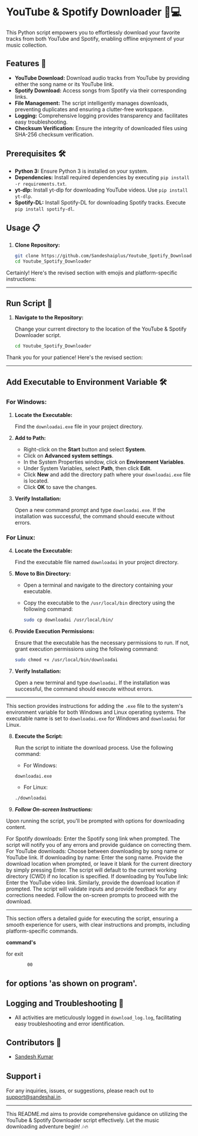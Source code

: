 
# YouTube & Spotify Downloader 🎵💻

This Python script empowers you to effortlessly download your favorite tracks from both YouTube and Spotify, enabling offline enjoyment of your music collection.

## Features 🚀

- **YouTube Download:** Download audio tracks from YouTube by providing either the song name or its YouTube link.
- **Spotify Download:** Access songs from Spotify via their corresponding links.
- **File Management:** The script intelligently manages downloads, preventing duplicates and ensuring a clutter-free workspace.
- **Logging:** Comprehensive logging provides transparency and facilitates easy troubleshooting.
- **Checksum Verification:** Ensure the integrity of downloaded files using SHA-256 checksum verification.

## Prerequisites 🛠️

- **Python 3:** Ensure Python 3 is installed on your system.
- **Dependencies:** Install required dependencies by executing `pip install -r requirements.txt`.
- **yt-dlp:** Install yt-dlp for downloading YouTube videos. Use `pip install yt-dlp`.
- **Spotify-DL:** Install Spotify-DL for downloading Spotify tracks. Execute `pip install spotify-dl`.

## Usage 📋

1. **Clone Repository:**
   ```bash
   git clone https://github.com/Sandeshaiplus/Youtube_Spotify_Downloader.git
   cd Youtube_Spotify_Downloader
   ```

Certainly! Here's the revised section with emojis and platform-specific instructions:

---

## Run Script 🚀

1. **Navigate to the Repository:**

   Change your current directory to the location of the YouTube & Spotify Downloader script.
   
   ```bash
   cd Youtube_Spotify_Downloader
   ```
Thank you for your patience! Here's the revised section:

---

## Add Executable to Environment Variable 🛠️

### For Windows:

1. **Locate the Executable:**
   
   Find the `downloadai.exe` file in your project directory.

2. **Add to Path:**

   - Right-click on the **Start** button and select **System**.
   - Click on **Advanced system settings**.
   - In the System Properties window, click on **Environment Variables**.
   - Under System Variables, select **Path**, then click **Edit**.
   - Click **New** and add the directory path where your `downloadai.exe` file is located.
   - Click **OK** to save the changes.

3. **Verify Installation:**

   Open a new command prompt and type `downloadai.exe`. If the installation was successful, the command should execute without errors.

### For Linux:

4. **Locate the Executable:**

   Find the executable file named `downloadai` in your project directory.

5. **Move to Bin Directory:**

   - Open a terminal and navigate to the directory containing your executable.
   - Copy the executable to the `/usr/local/bin` directory using the following command:
   
     ```bash
     sudo cp downloadai /usr/local/bin/
     ```

6. **Provide Execution Permissions:**

   Ensure that the executable has the necessary permissions to run. If not, grant execution permissions using the following command:

   ```bash
   sudo chmod +x /usr/local/bin/downloadai
   ```

7. **Verify Installation:**

   Open a new terminal and type `downloadai`. If the installation was successful, the command should execute without errors.

---

This section provides instructions for adding the `.exe` file to the system's environment variable for both Windows and Linux operating systems. The executable name is set to `downloadai.exe` for Windows and `downloadai` for Linux.


8. **Execute the Script:**

   Run the script to initiate the download process. Use the following command:

   - For Windows:
   
   ```bash
   downloadai.exe
   ```

   - For Linux:
   
   ```bash
   ./downloadai
   ```

9. ***Follow On-screen Instructions:***

Upon running the script, you'll be prompted with options for downloading content.

For Spotify downloads:
Enter the Spotify song link when prompted.
The script will notify you of any errors and provide guidance on correcting them.
For YouTube downloads:
Choose between downloading by song name or YouTube link.
If downloading by name:
Enter the song name.
Provide the download location when prompted, or leave it blank for the current directory by simply pressing Enter.
The script will default to the current working directory (CWD) if no location is specified.
If downloading by YouTube link:
Enter the YouTube video link.
Similarly, provide the download location if prompted.
The script will validate inputs and provide feedback for any corrections needed.
Follow the on-screen prompts to proceed with the download.

---

This section offers a detailed guide for executing the script, ensuring a smooth experience for users, with clear instructions and prompts, including platform-specific commands.

**command's**

  for exit
  ```bash
          00
   ```

  for options 'as shown on program'.
---------------------
## Logging and Troubleshooting 📝

- All activities are meticulously logged in `download_log.log`, facilitating easy troubleshooting and error identification.

## Contributors 🤝

- [Sandesh Kumar](https://github.com/Sandeshaiplus)

## Support ℹ️

For any inquiries, issues, or suggestions, please reach out to support@sandeshai.in.

---

This README.md aims to provide comprehensive guidance on utilizing the YouTube & Spotify Downloader script effectively. Let the music downloading adventure begin! 🎶🔥
